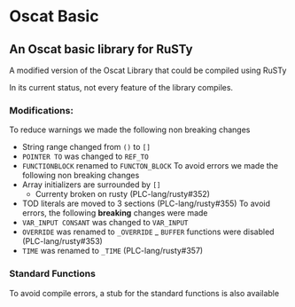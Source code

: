 # Oscat Basic

## An Oscat basic library for RuSTy

A modified version of the Oscat Library that could be compiled using RuSTy

In its current status, not every feature of the library compiles.

### Modifications:
To reduce warnings we made the following non breaking changes
- String range changed from `()` to `[]`
- `POINTER TO` was changed to `REF_TO`
- `FUNCTIONBLOCK` renamed to `FUNCTON_BLOCK`
To avoid errors we made the following non breaking changes
- Array initializers are surrounded by `[]`
	- Currenty broken on rusty (PLC-lang/rusty#352)
- TOD literals are moved to 3 sections (PLC-lang/rusty#355) 
To avoid errors, the following __breaking__ changes were made
- `VAR_INPUT CONSANT` was changed to `VAR_INPUT`
- `OVERRIDE` was renamed to `_OVERRIDE`
_ `BUFFER` functions were disabled (PLC-lang/rusty#353)
- `TIME` was renamed to `_TIME` (PLC-lang/rusty#357)


### Standard Functions
To avoid compile errors, a stub for the standard functions is also available
